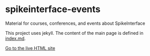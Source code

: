 # spikeinterface-events

Material for courses, conferences, and events about SpikeInterface


This project uses jekyll. The content of the main page is defined in [index.md](index.md).

[Go to the live HTML site](https://spikeinterface.github.io/spikeinterface-events/)